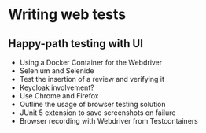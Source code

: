 # Writing web tests

## Happy-path testing with UI

- Using a Docker Container for the Webdriver
- Selenium and Selenide
- Test the insertion of a review and verifying it
- Keycloak involvement?
- Use Chrome and Firefox
- Outline the usage of browser testing solution
- JUnit 5 extension to save screenshots on failure
- Browser recording with Webdriver from Testcontainers
